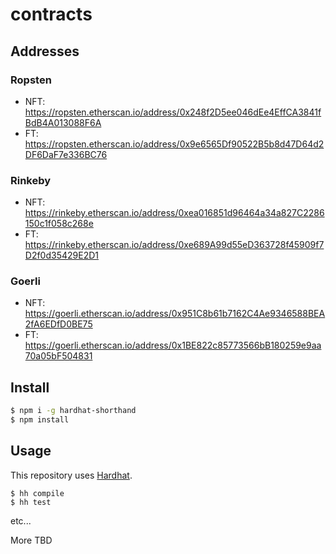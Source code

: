 # contracts

## Addresses

### Ropsten

* NFT: https://ropsten.etherscan.io/address/0x248f2D5ee046dEe4EffCA3841fBdB4A013088F6A
* FT: https://ropsten.etherscan.io/address/0x9e6565Df90522B5b8d47D64d2DF6DaF7e336BC76

### Rinkeby

* NFT: https://rinkeby.etherscan.io/address/0xea016851d96464a34a827C2286150c1f058c268e
* FT: https://rinkeby.etherscan.io/address/0xe689A99d55eD363728f45909f7D2f0d35429E2D1

### Goerli

* NFT: https://goerli.etherscan.io/address/0x951C8b61b7162C4Ae9346588BEA2fA6EDfD0BE75
* FT: https://goerli.etherscan.io/address/0x1BE822c85773566bB180259e9aa70a05bF504831

## Install

```bash
$ npm i -g hardhat-shorthand
$ npm install
```

## Usage

This repository uses [Hardhat](https://hardhat.org/guides/shorthand.html).

```
$ hh compile
$ hh test
```

etc...

More TBD
